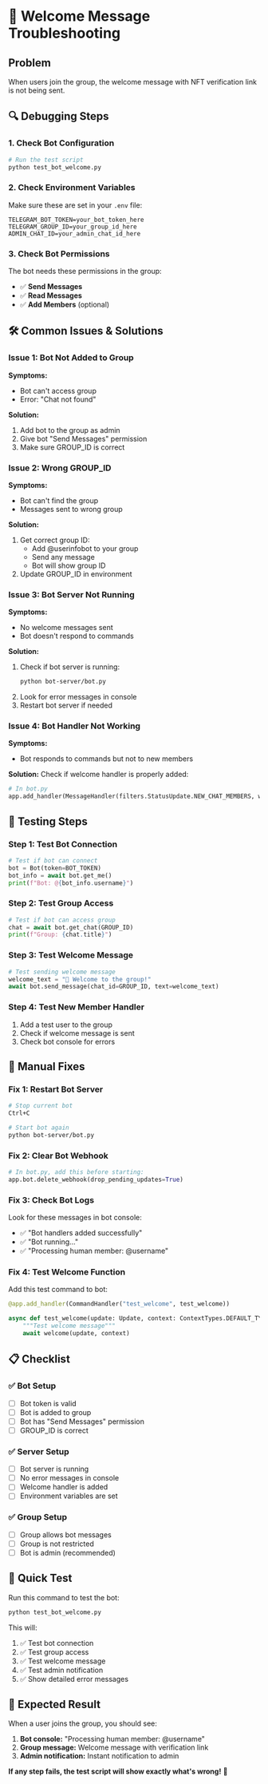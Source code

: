 # 🔧 Welcome Message Troubleshooting

## Problem
When users join the group, the welcome message with NFT verification link is not being sent.

## 🔍 **Debugging Steps**

### **1. Check Bot Configuration**
```bash
# Run the test script
python test_bot_welcome.py
```

### **2. Check Environment Variables**
Make sure these are set in your `.env` file:
```env
TELEGRAM_BOT_TOKEN=your_bot_token_here
TELEGRAM_GROUP_ID=your_group_id_here
ADMIN_CHAT_ID=your_admin_chat_id_here
```

### **3. Check Bot Permissions**
The bot needs these permissions in the group:
- ✅ **Send Messages**
- ✅ **Read Messages**
- ✅ **Add Members** (optional)

## 🛠️ **Common Issues & Solutions**

### **Issue 1: Bot Not Added to Group**
**Symptoms:**
- Bot can't access group
- Error: "Chat not found"

**Solution:**
1. Add bot to the group as admin
2. Give bot "Send Messages" permission
3. Make sure GROUP_ID is correct

### **Issue 2: Wrong GROUP_ID**
**Symptoms:**
- Bot can't find the group
- Messages sent to wrong group

**Solution:**
1. Get correct group ID:
   - Add @userinfobot to your group
   - Send any message
   - Bot will show group ID
2. Update GROUP_ID in environment

### **Issue 3: Bot Server Not Running**
**Symptoms:**
- No welcome messages sent
- Bot doesn't respond to commands

**Solution:**
1. Check if bot server is running:
   ```bash
   python bot-server/bot.py
   ```
2. Look for error messages in console
3. Restart bot server if needed

### **Issue 4: Bot Handler Not Working**
**Symptoms:**
- Bot responds to commands but not to new members

**Solution:**
Check if welcome handler is properly added:
```python
# In bot.py
app.add_handler(MessageHandler(filters.StatusUpdate.NEW_CHAT_MEMBERS, welcome))
```

## 🧪 **Testing Steps**

### **Step 1: Test Bot Connection**
```python
# Test if bot can connect
bot = Bot(token=BOT_TOKEN)
bot_info = await bot.get_me()
print(f"Bot: @{bot_info.username}")
```

### **Step 2: Test Group Access**
```python
# Test if bot can access group
chat = await bot.get_chat(GROUP_ID)
print(f"Group: {chat.title}")
```

### **Step 3: Test Welcome Message**
```python
# Test sending welcome message
welcome_text = "🎉 Welcome to the group!"
await bot.send_message(chat_id=GROUP_ID, text=welcome_text)
```

### **Step 4: Test New Member Handler**
1. Add a test user to the group
2. Check if welcome message is sent
3. Check bot console for errors

## 🔧 **Manual Fixes**

### **Fix 1: Restart Bot Server**
```bash
# Stop current bot
Ctrl+C

# Start bot again
python bot-server/bot.py
```

### **Fix 2: Clear Bot Webhook**
```python
# In bot.py, add this before starting:
app.bot.delete_webhook(drop_pending_updates=True)
```

### **Fix 3: Check Bot Logs**
Look for these messages in bot console:
- ✅ "Bot handlers added successfully"
- ✅ "Bot running..."
- ✅ "Processing human member: @username"

### **Fix 4: Test Welcome Function**
Add this test command to bot:
```python
@app.add_handler(CommandHandler("test_welcome", test_welcome))

async def test_welcome(update: Update, context: ContextTypes.DEFAULT_TYPE):
    """Test welcome message"""
    await welcome(update, context)
```

## 📋 **Checklist**

### **✅ Bot Setup**
- [ ] Bot token is valid
- [ ] Bot is added to group
- [ ] Bot has "Send Messages" permission
- [ ] GROUP_ID is correct

### **✅ Server Setup**
- [ ] Bot server is running
- [ ] No error messages in console
- [ ] Welcome handler is added
- [ ] Environment variables are set

### **✅ Group Setup**
- [ ] Group allows bot messages
- [ ] Group is not restricted
- [ ] Bot is admin (recommended)

## 🎯 **Quick Test**

Run this command to test the bot:
```bash
python test_bot_welcome.py
```

This will:
1. ✅ Test bot connection
2. ✅ Test group access
3. ✅ Test welcome message
4. ✅ Test admin notification
5. ✅ Show detailed error messages

## 🚀 **Expected Result**

When a user joins the group, you should see:
1. **Bot console:** "Processing human member: @username"
2. **Group message:** Welcome message with verification link
3. **Admin notification:** Instant notification to admin

**If any step fails, the test script will show exactly what's wrong!** 🎯 